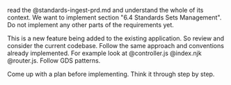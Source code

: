 read the @standards-ingest-prd.md and understand the whole of its context. We want to implement section "6.4 Standards Sets Management". Do not implement any other parts of the requirements yet. 

This is a new feature being added to the existing application. So review and consider the current codebase. Follow the same approach and conventions already implemented. For example look at @controller.js @index.njk @router.js. Follow GDS patterns. 

Come up with a plan before implementing. Think it through step by step.